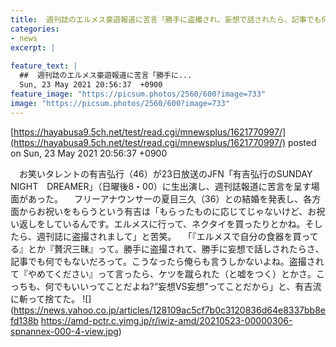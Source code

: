 ```yaml
---
title:  週刊誌のエルメス豪遊報道に苦言「勝手に盗撮され、妄想で話されたら、記事でも何でもない」  
categories:
- news
excerpt: |
  
feature_text: |
  ##  週刊誌のエルメス豪遊報道に苦言「勝手に...
  Sun, 23 May 2021 20:56:37  +0900
feature_image: "https://picsum.photos/2560/600?image=733"
image: "https://picsum.photos/2560/600?image=733"
---
```


[https://hayabusa9.5ch.net/test/read.cgi/mnewsplus/1621770997/](https://hayabusa9.5ch.net/test/read.cgi/mnewsplus/1621770997/)
posted on Sun, 23 May 2021 20:56:37  +0900

<!--more-->

　お笑いタレントの有吉弘行（46）が23日放送のJFN「有吉弘行のSUNDAY　NIGHT　DREAMER」（日曜後8・00）に生出演し、週刊誌報道に苦言を呈す場面があった。 　フリーアナウンサーの夏目三久（36）との結婚を発表し、各方面からお祝いをもらうという有吉は「もらったものに応じてじゃないけど、お祝い返しをしているんです。エルメスに行って、ネクタイを買ったりとかね。そしたら、週刊誌に盗撮されまして」と苦笑。 　「『エルメスで自分の食器を買ってる』とか『贅沢三昧』って。勝手に盗撮されて、勝手に妄想で話しされたらさ、記事でも何でもないだろって。こうなったら俺らも言うしかないよね。盗撮されて『やめてください』って言ったら、ケツを蹴られた（と嘘をつく）とかさ。こっちも、何でもいいってことだよね?“妄想VS妄想”ってことだから」と、有吉流に斬って捨てた。 ![](https://news.yahoo.co.jp/articles/128109ac5cf7b0c3120836d64e8337bb8efd138b https://amd-pctr.c.yimg.jp/r/iwiz-amd/20210523-00000306-spnannex-000-4-view.jpg)

